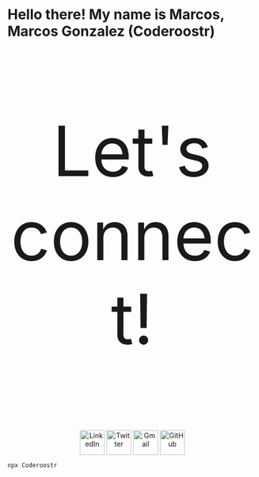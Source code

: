 # Hello there! My name is Marcos, Marcos Gonzalez (Coderoostr)

<p align="center" style="font-size: 10em">
  Let's connect!
</p>
<p align="center">
<a href="https://linkedin.com/in/Coderoostr" target="blank"><img align="center" src="https://upload.wikimedia.org/wikipedia/commons/thumb/8/81/LinkedIn_icon.svg/480px-LinkedIn_icon.svg.png" alt="LinkedIn" width="50" /></a>
<a href="https://twitter.com/Coderoostr" target="blank"><img align="center" src="https://upload.wikimedia.org/wikipedia/commons/thumb/4/4f/Twitter-logo.svg/512px-Twitter-logo.svg.png" alt="Twitter" width="50" /></a>
<a href="mailto:marcosgonzalez0503@gmail.com" target="blank"><img align="center" src="https://upload.wikimedia.org/wikipedia/commons/4/4e/Gmail_Icon.png" alt="Gmail" width="50" /></a>
<a href="https://github.com/Coderoostr" target="blank"><img align="center" src="https://upload.wikimedia.org/wikipedia/commons/9/91/Octicons-mark-github.svg" alt="GitHub" width="50" /></a>
</p>

```bash
npx Coderoostr
```
